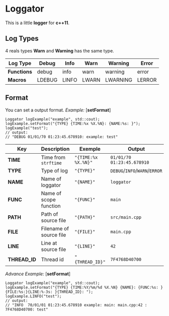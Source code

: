 # Loggator


This is a little **logger** for **c++11**.


## Log Types

4  reals types  **Warn** and **Warning** has the same type.

|Log Type|Debug|Info|Warn|Warning|Error|
|----------|-----|----|----|-------|-----|
|**Functions**|debug|info|warn|warning|error|
|**Macros**|LDEBUG|LINFO|LWARN|LWARNING|LERROR|



## Format
You can set a output format.
*Example:* [**setFormat**]
```
Loggator logExample("example", std::cout);
logExample.setFormat("{TYPE} {TIME:%x %X.%N}: {NAME:%s: }");
logExample("test");
// output:
// "DEBUG 01/01/70 01:23:45.678910: example: test"
```


|Key|Description|Exemple|Output
|---|-----------|-------|------|
|**TIME**|Time from `strftime`|`"{TIME:%x %X.%N}"`|`01/01/70 01:23:45.678910`|
|**TYPE**|Type of log|`"{TYPE}"`|`DEBUG`/`INFO`/`WARN`/`ERROR`|
|**NAME**|Name of loggator|`"{NAME}"`|`loggator`|
|**FUNC**|Name of scope function|`"{FUNC}"`|`main`|
|**PATH**|Path of source file|`"{PATH}"`|`src/main.cpp`|
|**FILE**|Filename of source file|`"{FILE}"`|`main.cpp`|
|**LINE**|Line at source file|`"{LINE}"`|`42`|
|**THREAD_ID**|Thread id|`"{THREAD_ID}"`|`7F4768D40700`|

*Advance Example:* [**setFormat**]
```
Loggator logExample("example", std::cout);
logExample.setFormat("{TYPE} {TIME:%Y/%m/%d %X.%N} {NAME}: {FUNC:%s: }{FILE:%s:}{LINE:%-3s: }{THREAD_ID}: ");
logExample.LINFO("test");
// output:
// "INFO  70/01/01 01:23:45.678910 example: main: main.cpp:42 : 7F4768D40700: test"
```
